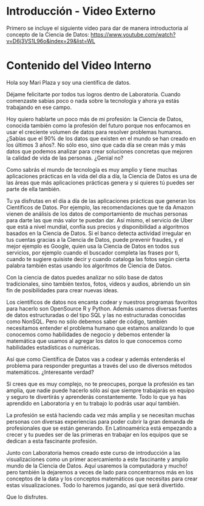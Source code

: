 ﻿# Introducción - Video Externo

Primero se incluye el siguiente video para dar de manera introductoria al concepto de la Ciencia de Datos: 
https://www.youtube.com/watch?v=D6j3VS1L96o&index=29&list=WL

# Contenido del Video Interno 

Hola soy Mari Plaza y soy una científica de datos. 

Déjame felicitarte por todos tus logros dentro de Laboratoria. 
Cuando comenzaste sabias poco o nada sobre la tecnología y ahora ya estás trabajando en ese campo. 

Hoy quiero hablarte un poco más de mi profesión: la Ciencia de Datos, conocida también como la profesión del futuro porque nos enfocamos 
en usar el creciente volumen de datos para resolver problemas humanos. 
¿Sabías que el 90% de los datos que existen en el mundo se han creado en los últimos 3 años?. No sólo eso, sino que cada día se crean más y más datos que podemos analizar para crear soluciones concretas que mejoren la calidad de vida de las personas. ¿Genial no?

Como sabrás el mundo de tecnología es muy amplio y tiene muchas aplicaciones prácticas en la vida del día a día, la Ciencia de Datos es una de las áreas que más aplicaciones prácticas genera y si quieres tú puedes ser parte de ella también.

Tu ya disfrutas en el día a día de las aplicaciones prácticas que generan los Científicos de Datos. 
Por ejemplo, las recomendaciones que te da Amazon vienen de análisis de los datos de comportamiento de muchas personas para darte las que más valor te puedan dar. Así mismo, el servicio de Uber que está a nivel mundial, confía sus precios y disponibilidad a algoritmos basados en la Ciencia de Datos. 
Si el banco detecta actividad irregular en tus cuentas gracias a la Ciencia de Datos, puede prevenir fraudes, 
y el mejor ejemplo es Google, quien usa la Ciencia de Datos en todos sus servicios, por ejemplo cuando el buscador completa las frases por ti, cuando te sugiere quisiste decir y cuando cataloga las fotos según cierta palabra también estas usando los algoritmos de Ciencia de Datos.

Con la ciencia de datos puedes analizar no sólo base de datos tradicionales, sino también textos, fotos, videos y audios, abriendo un sin fin de posibilidades para crear nuevas ideas. 

Los científicos de datos nos encanta codear y nuestros programas favoritos para hacerlo son OpenSource R y Python. Además usamos diversas fuentes de datos estructuradas o del tipo SQL 
y las no estructuradas conocidas como NonSQL. Pero no sólo debemos saber de código, también necesitamos entender el problema humano que estamos analizando 
lo que conocemos como habilidades de negocio y debemos entender la matemática que usamos al agregar los datos lo que conocemos como habilidades estadísticas o numéricas. 

Así que como Científica de Datos vas a codear y además entenderás el problema para responder preguntas a través del uso de diversos métodos matemáticos. ¿Interesante verdad?

Si crees que es muy complejo, no te preocupes, porque la profesión es tan amplia, que nadie puede hacerlo sólo así que siempre trabajarás en equipo y seguro te divertirás y aprenderás constantemente. Todo lo que ya has aprendido en Laboratoria y en tu trabajo lo podrás usar aquí también. 

La profesión se está haciendo cada vez más amplia y se necesitan muchas personas con diversas experiencias para poder cubrir la gran demanda de profesionales que se están generando. 
En Latinoamérica está empezando a crecer y tu puedes ser de las primeras en trabajar en los equipos que se dedican a esta fascinante profesión. 

Junto con Laboratoria hemos creado este curso de introducción a las visualizaciones como un primer acercamiento a este fascinante y amplio mundo de la Ciencia de Datos. 
Aquí usaremos la computadora y mucho! pero también la dejaremos a veces de lado para concentrarnos más en los conceptos de la data y los conceptos matemáticos que necesitas para crear estas visualizaciones. 
Todo lo haremos jugando, así que será divertido. 

Que lo disfrutes. 
